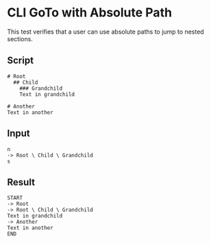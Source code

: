 # CLI GoTo with Absolute Path

This test verifies that a user can use absolute paths to jump to nested sections.

## Script
```cuentitos
# Root
  ## Child
    ### Grandchild
    Text in grandchild

# Another
Text in another
```

## Input
```input
n
-> Root \ Child \ Grandchild
s
```

## Result
```result
START
-> Root
-> Root \ Child \ Grandchild
Text in grandchild
-> Another
Text in another
END
```
